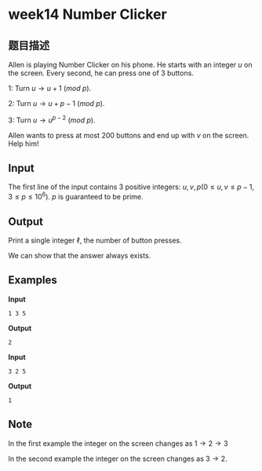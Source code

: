 # week14 Number Clicker

## 题目描述

Allen is playing Number Clicker on his phone.
He starts with an integer $u$ on the screen. Every second, he can press one of $3$ buttons.

1: Turn $u \rightarrow u+1$ ($mod$ $p$).

2: Turn $u \rightarrow u+p-1$ ($mod$ $p$).

3: Turn $u \rightarrow u^{p-2}$ ($mod$ $p$).

Allen wants to press at most $200$ buttons and end up with $v$ on the screen. Help him!

## Input

The first line of the input contains $3$ positive integers: $u,v,p (0 \leq u, v \leq p-1, 3 \leq p \leq 10^6)$. $p$ is guaranteed to be prime.

## Output

Print a single integer $\ell$, the number of button presses.

We can show that the answer always exists.

## Examples

**Input**
```
1 3 5
```
**Output**
```
2
```
**Input**
```
3 2 5
```
**Output**
```
1
```

## Note

In the first example the integer on the screen changes as $1\rightarrow 2 \rightarrow 3$

In the second example the integer on the screen changes as $3 \rightarrow 2$.
